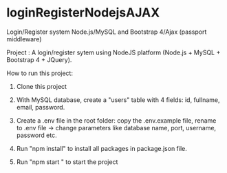 # loginRegisterNodejsAJAX
Login/Register system Node.js/MySQL and Bootstrap 4/Ajax (passport middleware)

Project : A login/register sytem using NodeJS platform (Node.js + MySQL + Bootstrap 4 + JQuery).

How to run this project:

1. Clone this project

2. With MySQL database, create a "users" table with 4 fields: id, fullname, email, password.

3. Create a .env file in the root folder: copy the .env.example file, rename to .env file -> change parameters like database name, port, username, password etc.

4. Run "npm install" to install all packages in package.json file.

5. Run "npm start " to start the project
